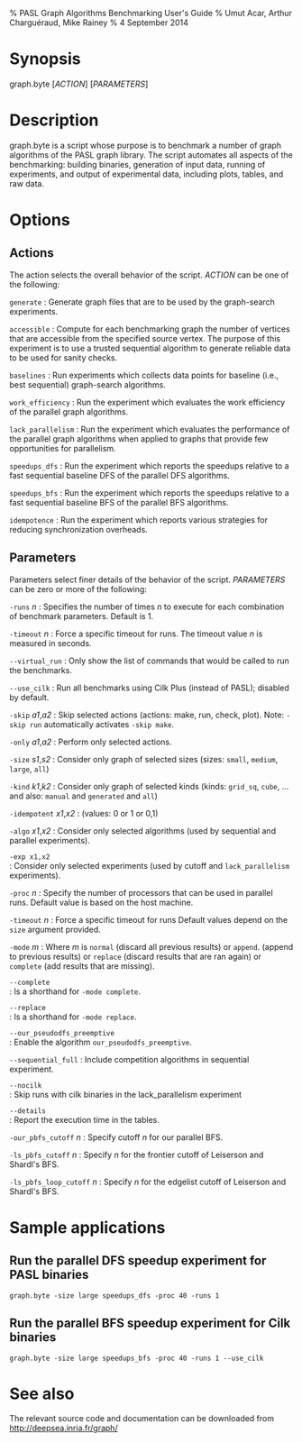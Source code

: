 % PASL Graph Algorithms Benchmarking User's Guide
% Umut Acar, Arthur Charguéraud, Mike Rainey
% 4 September 2014

Synopsis
========

graph.byte [*ACTION*] [*PARAMETERS*]

Description
===========

graph.byte is a script whose purpose is to benchmark a number of graph
algorithms of the PASL graph library. The script automates all aspects of
the benchmarking: building binaries, generation of input data, running
of experiments, and output of experimental data, including plots, tables,
and raw data.

Options
=======

Actions
-------

The action selects the overall behavior of the script.
*ACTION* can be one of the following:

`generate`
:   Generate graph files that are to be used by the graph-search
    experiments.

`accessible`
:   Compute for each benchmarking graph the number of vertices that
    are accessible from the specified source vertex. The purpose of
    this experiment is to use a trusted sequential algorithm to
    generate reliable data to be used for sanity checks.

`baselines`
:   Run experiments which collects data points for baseline (i.e., best
    sequential) graph-search algorithms.

`work_efficiency`
:   Run the experiment which evaluates the work efficiency of the parallel
    graph algorithms.

`lack_parallelism`
:   Run the experiment which evaluates the performance of the parallel
    graph algorithms when applied to graphs that provide few opportunities
    for parallelism.

`speedups_dfs`
:   Run the experiment which reports the speedups relative to a fast
    sequential baseline DFS of the parallel DFS algorithms.

`speedups_bfs`
:   Run the experiment which reports the speedups relative to a fast
    sequential baseline BFS of the parallel BFS algorithms.

`idempotence`
:   Run the experiment which reports various strategies for reducing
    synchronization overheads.

Parameters
----------

Parameters select finer details of the behavior of the script.
*PARAMETERS* can be zero or more of the following:

`-runs` *n*
:   Specifies the number of times *n* to execute for each combination of 
    benchmark parameters. Default is 1.

`-timeout` *n*
:   Force a specific timeout for runs. The timeout value *n* is measured
    in seconds.

`--virtual_run`
:   Only show the list of commands that would be called to run the benchmarks.

`--use_cilk`
:   Run all benchmarks using Cilk Plus (instead of PASL); disabled by
    default.

`-skip` *a1*,*a2*
:   Skip selected actions (actions: make, run, check, plot).
    Note: `-skip run` automatically activates `-skip make`.

`-only` *a1*,*a2*
:   Perform only selected actions.

`-size` *s1*,*s2*
:   Consider only graph of selected sizes
    (sizes: `small`, `medium`, `large`, `all`)

`-kind` *k1*,*k2*
:   Consider only graph of selected kinds (kinds:
    `grid_sq`, `cube`, ... and also: `manual` and `generated` and `all`)

`-idempotent` *x1*,*x2*
:   (values: 0 or 1 or 0,1)

`-algo` *x1*,*x2*
:   Consider only selected algorithms (used by sequential and parallel experiments).

`-exp x1,x2`  
:   Consider only selected experiments (used by cutoff and `lack_parallelism` experiments).

`-proc` *n*
:   Specify the number of processors that can be used in parallel runs.
    Default value is based on the host machine.

`-timeout` *n*
:   Force a specific timeout for runs
    Default values depend on the `size` argument provided.

`-mode` *m*
:   Where *m* is `normal` (discard all previous results) or `append`.
    (append to previous results) or `replace` (discard results that are ran again)
    or `complete` (add results that are missing).

`--complete`  
:   Is a shorthand for `-mode complete`.

`--replace`  
:   Is a shorthand for `-mode replace`.

`--our_pseudodfs_preemptive`  
:   Enable the algorithm `our_pseudodfs_preemptive`.

`--sequential_full`
:   Include competition algorithms in sequential experiment.

`--nocilk`  
:   Skip runs with cilk binaries in the lack_parallelism experiment

`--details`  
:   Report the execution time in the tables.

`-our_pbfs_cutoff` *n*
:   Specify cutoff *n* for our parallel BFS.

`-ls_pbfs_cutoff` *n*
:   Specify *n* for the frontier cutoff of Leiserson and Shardl's BFS.

`-ls_pbfs_loop_cutoff` *n*
:   Specify *n* for the edgelist cutoff of Leiserson and Shardl's BFS.


Sample applications
===================

Run the parallel DFS speedup experiment for PASL binaries
---------------------------------------------------------

	graph.byte -size large speedups_dfs -proc 40 -runs 1

Run the parallel BFS speedup experiment for Cilk binaries
---------------------------------------------------------

	graph.byte -size large speedups_bfs -proc 40 -runs 1 --use_cilk

See also
========

The relevant source code and documentation can be downloaded from
<http://deepsea.inria.fr/graph/>
